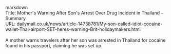 markdown<br>Title: Mother's Warning After Son's Arrest Over Drug Incident in Thailand – Summary<br>URL: dailymail.co.uk/news/article-14738781/My-son-called-idiot-cocaine-wallet-Thai-airport-SET-heres-warning-Brit-holidaymakers.html<br><br>A mother warns travelers after her son was arrested in Thailand for cocaine found in his passport, claiming he was set up.